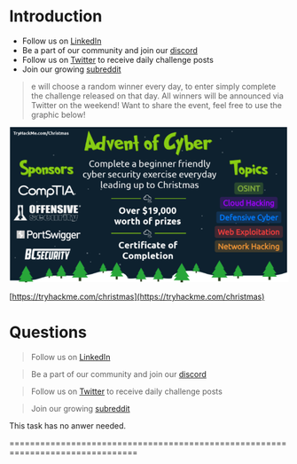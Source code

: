 # Introduction

- Follow us on [LinkedIn](https://www.linkedin.com/company/tryhackme/)  
- Be a part of our community and join our [discord](https://discord.gg/tryhackme)  
- Follow us on [Twitter](https://twitter.com/RealTryHackMe) to receive daily challenge posts  
- Join our growing [subreddit](https://www.reddit.com/r/tryhackme/)

> e will choose a random winner every day, to enter simply complete the challenge released on that day. All winners will be announced via Twitter on the weekend! Want to share the event, feel free to use the graphic below!

![](./banner.png)

[https://tryhackme.com/christmas](https://tryhackme.com/christmas)


# Questions

> Follow us on [LinkedIn](https://www.linkedin.com/company/tryhackme/)

> Be a part of our community and join our [discord](https://discord.gg/tryhackme)

> Follow us on [Twitter](https://twitter.com/RealTryHackMe) to receive daily challenge posts

> Join our growing [subreddit](https://www.reddit.com/r/tryhackme/)


This task has no anwer needed.

===============================================================================